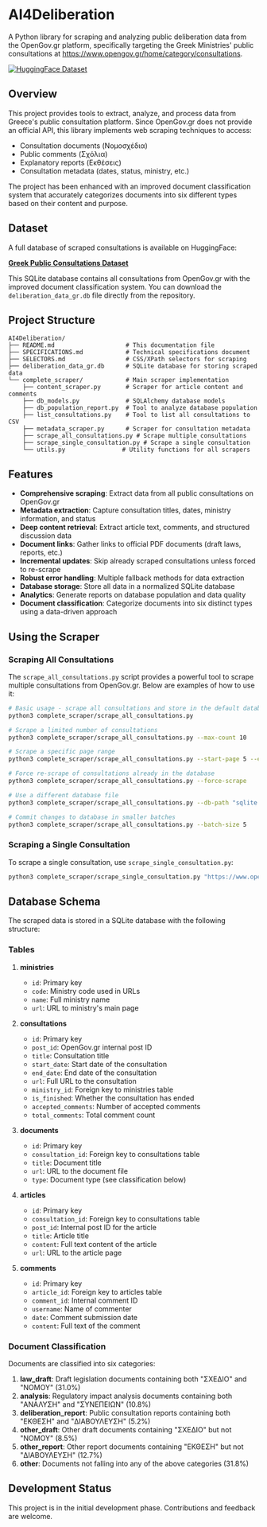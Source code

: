 # AI4Deliberation

A Python library for scraping and analyzing public deliberation data from the OpenGov.gr platform, specifically targeting the Greek Ministries' public consultations at https://www.opengov.gr/home/category/consultations.

[![HuggingFace Dataset](https://img.shields.io/badge/🤗-HuggingFace%20Dataset-yellow)](https://huggingface.co/datasets/glossAPI/opengov.gr-diaboyleuseis/tree/main)

## Overview

This project provides tools to extract, analyze, and process data from Greece's public consultation platform. Since OpenGov.gr does not provide an official API, this library implements web scraping techniques to access:

- Consultation documents (Νομοσχέδια)
- Public comments (Σχόλια)
- Explanatory reports (Εκθέσεις)
- Consultation metadata (dates, status, ministry, etc.)

The project has been enhanced with an improved document classification system that accurately categorizes documents into six different types based on their content and purpose.

## Dataset

A full database of scraped consultations is available on HuggingFace:

**[Greek Public Consultations Dataset](https://huggingface.co/datasets/glossAPI/opengov.gr-diaboyleuseis/tree/main)**

This SQLite database contains all consultations from OpenGov.gr with the improved document classification system. You can download the `deliberation_data_gr.db` file directly from the repository.

## Project Structure

```
AI4Deliberation/
├── README.md                    # This documentation file
├── SPECIFICATIONS.md            # Technical specifications document
├── SELECTORS.md                 # CSS/XPath selectors for scraping
├── deliberation_data_gr.db      # SQLite database for storing scraped data
└── complete_scraper/            # Main scraper implementation
    ├── content_scraper.py       # Scraper for article content and comments
    ├── db_models.py             # SQLAlchemy database models
    ├── db_population_report.py  # Tool to analyze database population
    ├── list_consultations.py    # Tool to list all consultations to CSV
    ├── metadata_scraper.py      # Scraper for consultation metadata
    ├── scrape_all_consultations.py # Scrape multiple consultations
    ├── scrape_single_consultation.py # Scrape a single consultation
    └── utils.py                # Utility functions for all scrapers
```

## Features

- **Comprehensive scraping**: Extract data from all public consultations on OpenGov.gr
- **Metadata extraction**: Capture consultation titles, dates, ministry information, and status
- **Deep content retrieval**: Extract article text, comments, and structured discussion data
- **Document links**: Gather links to official PDF documents (draft laws, reports, etc.)
- **Incremental updates**: Skip already scraped consultations unless forced to re-scrape
- **Robust error handling**: Multiple fallback methods for data extraction
- **Database storage**: Store all data in a normalized SQLite database
- **Analytics**: Generate reports on database population and data quality
- **Document classification**: Categorize documents into six distinct types using a data-driven approach

## Using the Scraper

### Scraping All Consultations

The `scrape_all_consultations.py` script provides a powerful tool to scrape multiple consultations from OpenGov.gr. Below are examples of how to use it:

```bash
# Basic usage - scrape all consultations and store in the default database
python3 complete_scraper/scrape_all_consultations.py

# Scrape a limited number of consultations
python3 complete_scraper/scrape_all_consultations.py --max-count 10

# Scrape a specific page range
python3 complete_scraper/scrape_all_consultations.py --start-page 5 --end-page 10

# Force re-scrape of consultations already in the database
python3 complete_scraper/scrape_all_consultations.py --force-scrape

# Use a different database file
python3 complete_scraper/scrape_all_consultations.py --db-path "sqlite:///path/to/custom_db.db"

# Commit changes to database in smaller batches
python3 complete_scraper/scrape_all_consultations.py --batch-size 5
```

### Scraping a Single Consultation

To scrape a single consultation, use `scrape_single_consultation.py`:

```bash
python3 complete_scraper/scrape_single_consultation.py "https://www.opengov.gr/ministry_code/?p=consultation_id"
```

## Database Schema

The scraped data is stored in a SQLite database with the following structure:

### Tables

1. **ministries**
   - `id`: Primary key
   - `code`: Ministry code used in URLs
   - `name`: Full ministry name
   - `url`: URL to ministry's main page

2. **consultations**
   - `id`: Primary key
   - `post_id`: OpenGov.gr internal post ID
   - `title`: Consultation title
   - `start_date`: Start date of the consultation
   - `end_date`: End date of the consultation
   - `url`: Full URL to the consultation
   - `ministry_id`: Foreign key to ministries table
   - `is_finished`: Whether the consultation has ended
   - `accepted_comments`: Number of accepted comments
   - `total_comments`: Total comment count

3. **documents**
   - `id`: Primary key
   - `consultation_id`: Foreign key to consultations table
   - `title`: Document title
   - `url`: URL to the document file
   - `type`: Document type (see classification below)

4. **articles**
   - `id`: Primary key
   - `consultation_id`: Foreign key to consultations table
   - `post_id`: Internal post ID for the article
   - `title`: Article title
   - `content`: Full text content of the article
   - `url`: URL to the article page

5. **comments**
   - `id`: Primary key
   - `article_id`: Foreign key to articles table
   - `comment_id`: Internal comment ID
   - `username`: Name of commenter
   - `date`: Comment submission date
   - `content`: Full text of the comment

### Document Classification

Documents are classified into six categories:

1. **law_draft**: Draft legislation documents containing both "ΣΧΕΔΙΟ" and "ΝΟΜΟΥ" (31.0%)
2. **analysis**: Regulatory impact analysis documents containing both "ΑΝΑΛΥΣΗ" and "ΣΥΝΕΠΕΙΩΝ" (10.8%)
3. **deliberation_report**: Public consultation reports containing both "ΕΚΘΕΣΗ" and "ΔΙΑΒΟΥΛΕΥΣΗ" (5.2%)
4. **other_draft**: Other draft documents containing "ΣΧΕΔΙΟ" but not "ΝΟΜΟΥ" (8.5%)
5. **other_report**: Other report documents containing "ΕΚΘΕΣΗ" but not "ΔΙΑΒΟΥΛΕΥΣΗ" (12.7%)
6. **other**: Documents not falling into any of the above categories (31.8%)


## Development Status

This project is in the initial development phase. Contributions and feedback are welcome.
